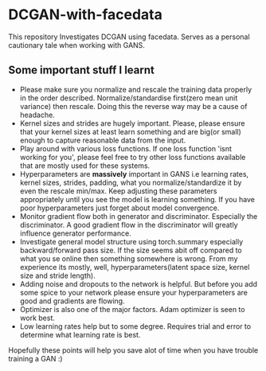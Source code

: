 # DCGAN-with-facedata
This repository Investigates DCGAN using facedata. Serves as a personal cautionary tale when working with GANS.

## Some important stuff I learnt
 - Please make sure you normalize and rescale the training data properly in the order described. Normalize/standardise first(zero mean unit variance) then rescale. Doing this the reverse way may be a cause of headache. 
 - Kernel sizes and strides are hugely important. Please, please ensure that your kernel sizes at least learn something and are big(or small) enough to capture reasonable data from the input. 
 - Play around with various loss functions. If one loss function 'isnt working for you', please feel free to try other loss functions available that are mostly used for these systems.  
 - Hyperparameters are **massively** important in GANS i.e learning rates, kernel sizes, strides, padding, what you normalize/standardize it by even the rescale min/max. Keep adjusting these parameters appropriately until you see the model is learning something.
If you have poor hyperparameters just forget about model convergence.
 - Monitor gradient flow both in generator and discriminator. Especially the discriminator. A good gradient flow in the discriminator will greatly influence generator performance.
 - Investigate general model structure using torch.summary especially backward/forward pass size. If the size seems abit off compared to what you se online then something somewhere is wrong.
From my experience its mostly, well, hyperparameters(latent space size, kernel size and stride length).
 - Adding noise and dropouts to the network is helpful. But before you add some spice to your network please ensure your hyperparameters are good and gradients are flowing.
 - Optimizer is also one of the major factors. Adam optimizer is seen to work best.
 - Low learning rates help but to some degree. Requires trial and error to determine what learning rate is best.

Hopefully these points will help you save alot of time when you have trouble training a GAN :)
